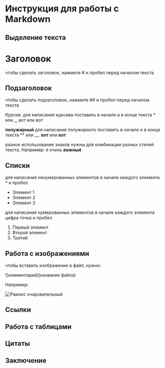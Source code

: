 # Инструкция для работы с Markdown

## Выделение текста
# Заголовок
чтобы сделать заголовок, нажмите # и пробел перед началом текста


## Подзаголовок
чтобы сделать подзаголовок, нажмите ## и пробел перед началом текста

*Курсив.*
для написания курсива поставить в начале и в конце текста * или _, *вот* или _вот_


**полужирный** 
для написания полужирного поставить в начале и в конце текста ** или __. **вот** или __вот__ 

разное использование знаков нужны для комбинации разных стилей текста. Например: _я очень **важный**_
## Списки
для написания ненумерованных элементов в начале каждого элемента * и пробел
* Элемент 1
* Элемент 2
* Элемент 3

для написания нумерованных элементов в начале каждого элемента цифра точка и пробел

1. Первый элемент
2. Второй элемент
3. Третий

## Работа с изображениями
чтобы вставить изображение в файл, нужно:

![комментарий](название файла)

Например:

![Рамзес очаровательный](IMG_20210221_132432.jpg)
## Ссылки

## Работа с таблицами

## Цитаты

## Заключение